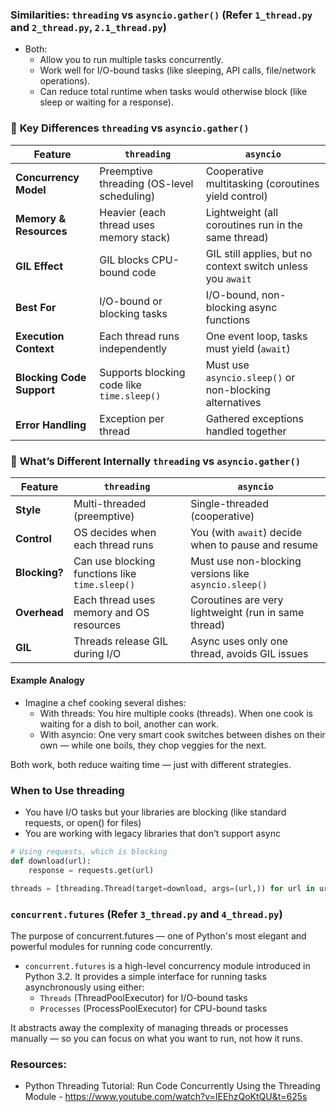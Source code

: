 ### Similarities: `threading` vs `asyncio.gather()` (Refer `1_thread.py` and `2_thread.py`, `2.1_thread.py`)

- Both:
    - Allow you to run multiple tasks concurrently.
    - Work well for I/O-bound tasks (like sleeping, API calls, file/network operations).
    - Can reduce total runtime when tasks would otherwise block (like sleep or waiting for a response).


### 🧵 **Key Differences** `threading` vs `asyncio.gather()`

| Feature                   | `threading`                                                 | `asyncio`                                                           |
|---------------------------|-------------------------------------------------------------|----------------------------------------------------------------------|
| **Concurrency Model**     | Preemptive threading (OS-level scheduling)                  | Cooperative multitasking (coroutines yield control)                 |
| **Memory & Resources**    | Heavier (each thread uses memory stack)                     | Lightweight (all coroutines run in the same thread)                 |
| **GIL Effect**            | GIL blocks CPU-bound code                                   | GIL still applies, but no context switch unless you `await`         |
| **Best For**              | I/O-bound or blocking tasks                                 | I/O-bound, non-blocking async functions                             |
| **Execution Context**     | Each thread runs independently                              | One event loop, tasks must yield (`await`)                          |
| **Blocking Code Support** | Supports blocking code like `time.sleep()`                  | Must use `asyncio.sleep()` or non-blocking alternatives             |
| **Error Handling**        | Exception per thread                                        | Gathered exceptions handled together                                |


### 🧵 **What’s Different Internally** `threading` vs `asyncio.gather()`

| Feature      | `threading`                                                | `asyncio`                                                       |
|--------------|-------------------------------------------------------------|------------------------------------------------------------------|
| **Style**    | Multi-threaded (preemptive)                                 | Single-threaded (cooperative)                                   |
| **Control**  | OS decides when each thread runs                            | You (with `await`) decide when to pause and resume              |
| **Blocking?**| Can use blocking functions like `time.sleep()`              | Must use non-blocking versions like `asyncio.sleep()`           |
| **Overhead** | Each thread uses memory and OS resources                    | Coroutines are very lightweight (run in same thread)            |
| **GIL**      | Threads release GIL during I/O                              | Async uses only one thread, avoids GIL issues                   |


#### Example Analogy
- Imagine a chef cooking several dishes:
    - With threads: You hire multiple cooks (threads). When one cook is waiting for a dish to boil, another can work.
    - With asyncio: One very smart cook switches between dishes on their own — while one boils, they chop veggies for the next.

Both work, both reduce waiting time — just with different strategies.

### When to Use threading
- You have I/O tasks but your libraries are blocking (like standard requests, or open() for files)
- You are working with legacy libraries that don’t support async

```python
# Using requests, which is blocking
def download(url):
    response = requests.get(url)

threads = [threading.Thread(target=download, args=(url,)) for url in urls]
```

### `concurrent.futures` (Refer `3_thread.py` and `4_thread.py`)

The purpose of concurrent.futures — one of Python's most elegant and powerful modules for running code concurrently.

- `concurrent.futures` is a high-level concurrency module introduced in Python 3.2. It provides a simple interface for running tasks asynchronously using either:
    - `Threads` (ThreadPoolExecutor) for I/O-bound tasks
    - `Processes` (ProcessPoolExecutor) for CPU-bound tasks

It abstracts away the complexity of managing threads or processes manually — so you can focus on what you want to run, not how it runs.


### Resources:

- Python Threading Tutorial: Run Code Concurrently Using the Threading Module - https://www.youtube.com/watch?v=IEEhzQoKtQU&t=625s